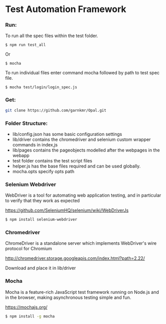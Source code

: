 # Test Automation Framework

### Run:

To  run all the spec files within the test folder.

```
$ npm run test_all 
```

Or

```
$ mocha
```

To run individual files enter command mocha followed by path to test spec file.

```
$ mocha test/login/login_spec.js
```

### Get:

```sh
git clone https://github.com/garnkmr/Opal.git
```

### Folder Structure:

- lib/config.json has some basic configuration settings
- lib/driver contains the chromedriver and selenium custom wrapper commands in index,js
- lib/pages contains the pageobjects modelled after the webpages in the webapp
- test folder contains the test script files
- helper.js has the base files required and can be used globally.
- mocha.opts specify opts path

### Selenium Webdriver

WebDriver is a tool for automating web application testing, and in particular to verify that they work as expected

https://github.com/SeleniumHQ/selenium/wiki/WebDriverJs

```sh
$ npm install selenium-webdriver
```

### Chromedriver

ChromeDriver is a standalone server which implements WebDriver's wire protocol for Chromium

http://chromedriver.storage.googleapis.com/index.html?path=2.22/

Download and place it in lib/driver

### Mocha

Mocha is a feature-rich JavaScript test framework running on Node.js and in the browser, making asynchronous testing simple and fun.

https://mochajs.org/

```sh
$ npm install -g mocha
```
